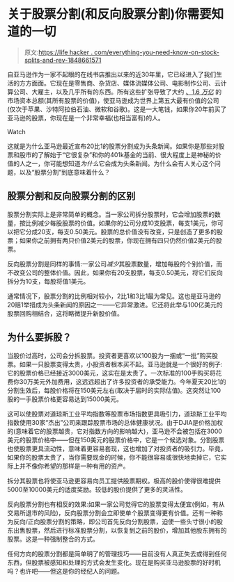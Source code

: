 # 关于股票分割(和反向股票分割)你需要知道的一切

> 原文:[https://life hacker . com/everything-you-need-know-on-stock-splits-and-rev-1848661571](https://lifehacker.com/everything-you-need-to-know-about-stock-splits-and-rev-1848661571)

自亚马逊作为一家不起眼的在线书店推出以来的近30年里，它已经进入了我们生活的方方面面。它现在是零售商、杂货店、媒体流媒体公司、电影制作公司、云计算公司、大雇主，以及几乎所有的东西。所有这些扩张导致了大约 [、1.6 *万亿*](https://www.thestreet.com/investing/amazon-is-worth-1-trillion-more-hedge-fund-heavyweight-loeb) 的市场资本总额(其所有股票的价值)，使亚马逊成为世界上第五大最有价值的公司(仅次于苹果、沙特阿拉伯石油、微软和谷歌)。这是一大笔钱，如果你20年前买了亚马逊的股票，你现在是一个非常幸福(也相当富有)的人。

Watch

这就是为什么亚马逊最近宣布20比1的股票分割成为头条新闻。如果你是那些对股票和股市的了解始于“它很复杂”和你的401k基金的当前、很大程度上是神秘的价值的人之一，你可能想知道*为什么*它会成为头条新闻。为什么会有人关心这个问题，以及“股票分割”到底意味着什么？

## 股票分割和反向股票分割的区别

股票分割实际上是非常简单的概念。当一家公司拆分股票时，它会增加股票的数量，按比例减少每股股票的价值。如果你的公司分成10支股票，每支1美元，你可以把它分成20支，每支0.50美元。股票的总价值没有改变，只是创造了更多的股票；如果你之前拥有两只价值2美元的股票，你现在拥有四只仍然价值2美元的股票。

反向股票分割是同样的事情:一家公司*减少*其股票数量，增加每股的个别价值，而不改变公司的整体价值。因此，如果你有20支股票，每支0.50美元，将它们反向拆分为10支，每股将值1美元。

通常情况下，股票分割的比例相对较小，2比1和3比1最为常见。这也是亚马逊的20赔1举措成为头条新闻的原因之一——它异常激进。它还将此举与100亿美元的股票回购相结合，这将略微提升新股价值。

## 为什么要拆股？

当股价过高时，公司会分拆股票。投资者更喜欢以100股为一捆或“一批”购买股票。如果一只股票变得太贵，小投资者根本买不起。亚马逊就是一个很好的例子:它的股票价格已经接近3000美元，这实在是太贵了。一次标准的100手购买将花费你30万美元外加费用，这远远超出了许多投资者的承受能力。今年夏天20比1的分割生效后，每股价格将在150美元左右(取决于届时的实际估值)。这突然让100股的一手股票价格更容易达到15000美元。

这可以使股票对道琼斯工业平均指数等股票市场指数更具吸引力，道琼斯工业平均指数使用30家“杰出”公司来跟踪股票市场的总体健康状况。由于DJIA是价格加权的(意味着它的股票越贵，它对指数方向的影响越大)，亚马逊不会被包括在3000美元的股票价格中——但在150美元的股票价格中，它是一个候选对象。分割股票也使股票更具流动性，意味着更容易套现，这也增加了对投资者的吸引力。毕竟，如果你的股票太贵了，当你需要现金的时候，你不能很容易或很快地卖掉它，它实际上并不像你希望的那样是一种有用的资产。

拆分其股票也将使亚马逊更容易向员工提供股票期权。极高的股价使得很难提供5000至10000美元的适度奖励。较低的股价提供了更多的灵活性。

反向股票分割也有相反的效果:如果一家公司觉得它的股票变得太便宜(例如，有从交易所退市的风险)，反向股票分割会立即使单个股票变得更有价值。还有一种称为反向/正向股票分割的策略，即公司首先反向分割股票，迫使一些头寸很小的股东出售股票，然后进行标准股票分割，以恢复到之前的股价，增加其他股东拥有的股票。这是一种强制整合的方式。

任何方向的股票分割都是简单明了的管理技巧——目前没有人真正失去或得到任何东西，但股票被感知和处理的方式会发生变化。现在是购买亚马逊股票的好时机吗？也许吧——但这是你的经纪人的问题。